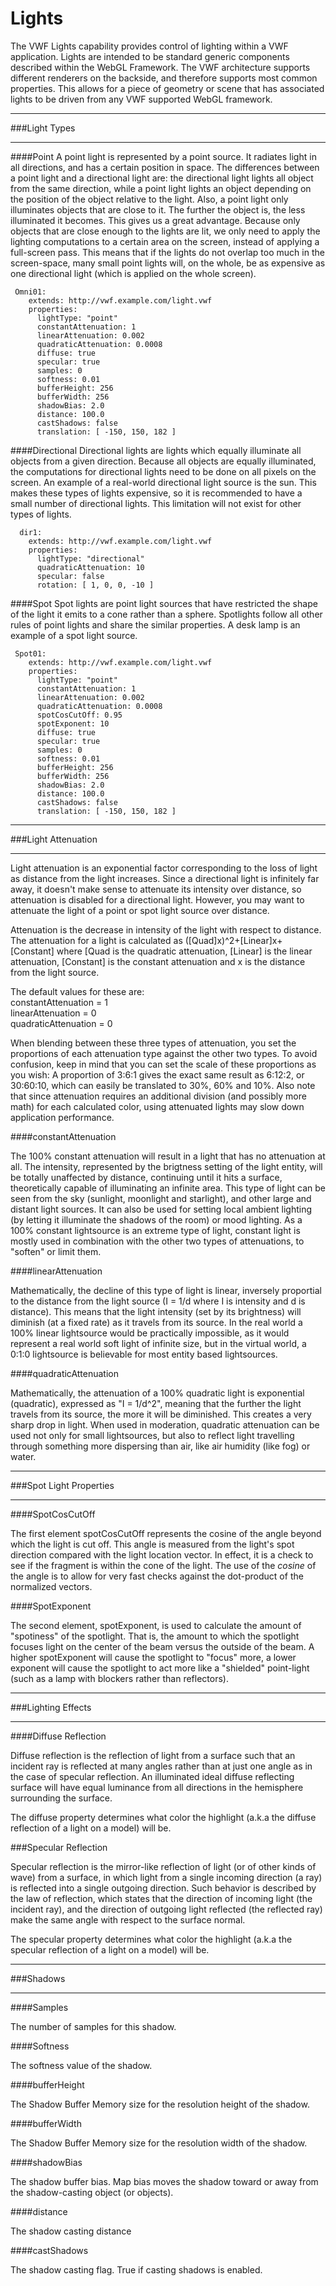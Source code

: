 Lights
==========================
 
The VWF Lights capability provides control of lighting within a VWF application. Lights are intended to be standard generic components described within the WebGL Framework. The VWF architecture supports different renderers on the backside, and therefore supports most common properties.  This allows for a piece of geometry or scene that has associated lights to be driven from any VWF supported WebGL framework.

---

###Light Types

---

####Point
A point light is represented by a point source. It radiates light in all directions, and has a certain position in space. The differences between a point light and a directional light are: the directional light lights all object from the same direction, while a point light lights an object depending on the position of the object relative to the light. Also, a point light only illuminates objects that are close to it. The further the object is, the less illuminated it becomes. This gives us a great advantage. Because only objects that are close enough to the lights are lit, we only need to apply the lighting computations to a certain area on the screen, instead of applying a full-screen pass. This means that if the lights do not overlap too much in the screen-space, many small point lights will, on the whole, be as expensive as one directional light (which is applied on the whole screen).

~~~
 Omni01:
    extends: http://vwf.example.com/light.vwf
    properties:
      lightType: "point"
      constantAttenuation: 1
      linearAttenuation: 0.002
      quadraticAttenuation: 0.0008
      diffuse: true 
      specular: true
      samples: 0
      softness: 0.01
      bufferHeight: 256
      bufferWidth: 256
      shadowBias: 2.0
      distance: 100.0
      castShadows: false
      translation: [ -150, 150, 182 ]
~~~~	  

 
####Directional
Directional lights are lights which equally illuminate all objects from a given direction. Because all objects are equally illuminated, the computations for directional lights need to be done on all pixels on the screen. An example of a real-world directional light source is the sun.  This makes these types of lights expensive, so it is recommended to have a small number of directional lights. This limitation will not exist for other types of lights.

~~~
  dir1:
    extends: http://vwf.example.com/light.vwf
    properties:
      lightType: "directional"
      quadraticAttenuation: 10
      specular: false 
      rotation: [ 1, 0, 0, -10 ]
~~~~	  

####Spot
Spot lights are point light sources that have restricted the shape of the light it emits to a cone rather than a sphere.  Spotlights follow all other rules of point lights and share the similar properties. A desk lamp is an example of a spot light source.

~~~
 Spot01:
    extends: http://vwf.example.com/light.vwf
    properties:
      lightType: "point"
      constantAttenuation: 1
      linearAttenuation: 0.002
      quadraticAttenuation: 0.0008
      spotCosCutOff: 0.95
      spotExponent: 10
      diffuse: true 
      specular: true
      samples: 0
      softness: 0.01
      bufferHeight: 256
      bufferWidth: 256
      shadowBias: 2.0
      distance: 100.0
      castShadows: false
      translation: [ -150, 150, 182 ]
~~~~	  

---

###Light Attenuation  
  
---

Light attenuation is an exponential factor corresponding to the loss of light as distance from the light increases. Since a directional light is infinitely far away, it doesn't make sense to attenuate its intensity over distance, so attenuation is disabled for a directional light. However, you may want to attenuate the light of a point or spot light source over distance. 

Attenuation is the decrease in intensity of the light with respect to distance. The attenuation for a light is calculated as ([Quad]x)^2+[Linear]x+[Constant] where [Quad is the quadratic attenuation, [Linear] is the linear attenuation, [Constant] is the constant attenuation and x is the distance from the light source.
  
The default values for these are:  
constantAttenuation = 1  
linearAttenuation = 0  
quadraticAttenuation = 0  
  
When blending between these three types of attenuation, you set the proportions of each attenuation type against the other two types. To avoid confusion, keep in mind that you can set the scale of these proportions as you wish: A proportion of 3:6:1 gives the exact same result as 6:12:2, or 30:60:10, which can easily be translated to 30%, 60% and 10%. Also note that since attenuation requires an additional division (and possibly more math) for each calculated color, using attenuated lights may slow down application performance.
   
####constantAttenuation  
 
The 100% constant attenuation will result in a light that has no attenuation at all. The intensity, represented by the brigtness setting of the light entity, will be totally unaffected by distance, continuing until it hits a surface, theoretically capable of illuminating an infinite area. This type of light can be seen from the sky (sunlight, moonlight and starlight), and other large and distant light sources. It can also be used for setting local ambient lighting (by letting it illuminate the shadows of the room) or mood lighting. As a 100% constant lightsource is an extreme type of light, constant light is mostly used in combination with the other two types of attenuations, to "soften" or limit them.
  
####linearAttenuation  
  
Mathematically, the decline of this type of light is linear, inversely proportial to the distance from the light source (I = 1/d where I is intensity and d is distance). This means that the light intensity (set by its brightness) will diminish (at a fixed rate) as it travels from its source. In the real world a 100% linear lightsource would be practically impossible, as it would represent a real world soft light of infinite size, but in the virtual world, a 0:1:0 lightsource is believable for most entity based lightsources.
  
####quadraticAttenuation  
  
Mathematically, the attenuation of a 100% quadratic light is exponential (quadratic), expressed as "I = 1/d^2", meaning that the further the light travels from its source, the more it will be diminished. This creates a very sharp drop in light. When used in moderation, quadratic attenuation can be used not only for small lightsources, but also to reflect light travelling through something more dispersing than air, like air humidity (like fog) or water.

---

###Spot Light Properties

---

####SpotCosCutOff  
  
The first element spotCosCutOff represents the cosine of the angle beyond which the light is cut off. This angle is measured from the light's spot direction compared with the light location vector. In effect, it is a check to see if the fragment is within the cone of the light. The use of the *cosine* of the angle is to allow for very fast checks against the dot-product of the normalized vectors.
  
####SpotExponent  
   
The second element, spotExponent, is used to calculate the amount of "spotiness" of the spotlight. That is, the amount to which the spotlight focuses light on the center of the beam versus the outside of the beam. A higher spotExponent will cause the spotlight to "focus" more, a lower exponent will cause the spotlight to act more like a "shielded" point-light (such as a lamp with blockers rather than reflectors).

---

###Lighting Effects  

---

####Diffuse Reflection  
   
Diffuse reflection is the reflection of light from a surface such that an incident ray is reflected at many angles rather than at just one angle as in the case of specular reflection. An illuminated ideal diffuse reflecting surface will have equal luminance from all directions in the hemisphere surrounding the surface.

The diffuse property determines what color the highlight (a.k.a the diffuse reflection of a light on a model) will be.

###Specular Reflection  
  
Specular reflection is the mirror-like reflection of light (or of other kinds of wave) from a surface, in which light from a single incoming direction (a ray) is reflected into a single outgoing direction. Such behavior is described by the law of reflection, which states that the direction of incoming light (the incident ray), and the direction of outgoing light reflected (the reflected ray) make the same angle with respect to the surface normal.

The specular property determines what color the highlight (a.k.a the specular reflection of a light on a model) will be.

---

###Shadows

---

####Samples  
   
The number of samples for this shadow. 
 
####Softness  
  
The softness value of the shadow.  

####bufferHeight   
  
The Shadow Buffer Memory size for the resolution height of the shadow.

####bufferWidth  
  
The Shadow Buffer Memory size for the resolution width of the shadow.

####shadowBias  
  
The shadow buffer bias. Map bias moves the shadow toward or away from the shadow-casting object (or objects).

####distance   
   
The shadow casting distance

####castShadows  
   
The shadow casting flag. True if casting shadows is enabled.
